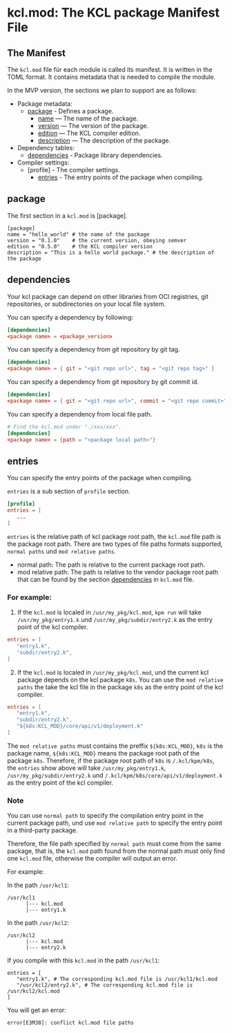 # kcl.mod: The KCL package Manifest File

## The Manifest

The `kcl.mod` file für each module is called its manifest. It is written in the TOML format. It contains metadata that is needed to compile the module.

In the MVP version, the sections we plan to support are as follows:

- Package metadata:
  - [package](#package) - Defines a package.
    - [name](#package) — The name of the package.
    - [version](#package) — The version of the package.
    - [edition](#package) — The KCL compiler edition.
    - [description](#package) — The description of the package.
- Dependency tables:
  - [dependencies](#dependencies) - Package library dependencies.
- Compiler settings:
  - [profile] - The compiler settings.
    - [entries](#entries) - The entry points of the package when compiling.

## package

The first section in a `kcl.mod` is [package].

```
[package]
name = "hello_world" # the name of the package
version = "0.1.0"    # the current version, obeying semver
edition = "0.5.0"    # the KCL compiler version
description = "This is a hello world package." # the description of the package
```

## dependencies

Your kcl package can depend on other libraries from OCI registries, git repositories, or subdirectories on your local file system.

You can specify a dependency by following:

```toml
[dependencies]
<package name> = <package_version>
```

You can specify a dependency from git repository by git tag.

```toml
[dependencies]
<package name> = { git = "<git repo url>", tag = "<git repo tag>" }
```

You can specify a dependency from git repository by git commit id.

```toml
[dependencies]
<package name> = { git = "<git repo url>", commit = "<git repo commit>" }
```

You can specify a dependency from local file path.

```toml
# Find the kcl.mod under "./xxx/xxx".
[dependencies]
<package name> = {path = "<package local path>"}
```

## entries

You can specify the entry points of the package when compiling.

`entries` is a sub section of `profile` section.

```toml
[profile]
entries = [
   ...
]
```

`entries` is the relative path of kcl package root path, the `kcl.mod` file path is the package root path. There are two types of file paths formats supported, `normal paths` und `mod relative paths`.

- normal path: The path is relative to the current package root path.
- mod relative path: The path is relative to the vendor package root path that can be found by the section [dependencies](#dependencies) in `kcl.mod` file.

### For example:

1. If the `kcl.mod` is localed in `/usr/my_pkg/kcl.mod`, `kpm run` will take `/usr/my_pkg/entry1.k` und `/usr/my_pkg/subdir/entry2.k` as the entry point of the kcl compiler.

```toml
entries = [
   "entry1.k",
   "subdir/entry2.k",
]
```

2. If the `kcl.mod` is localed in `/usr/my_pkg/kcl.mod`, und the current kcl package depends on the kcl package `k8s`. You can use the `mod relative paths` the take the kcl file in the package `k8s` as the entry point of the kcl compiler.

```toml
entries = [
   "entry1.k",
   "subdir/entry2.k",
   "${k8s:KCL_MOD}/core/api/v1/deployment.k"
]
```

The `mod relative paths` must contains the preffix `${k8s:KCL_MOD}`, `k8s` is the package name, `${k8s:KCL_MOD}` means the package root path of the package `k8s`. Therefore, if the package root path of `k8s` is `/.kcl/kpm/k8s`, the `entries` show above will take `/usr/my_pkg/entry1.k`, `/usr/my_pkg/subdir/entry2.k` und `/.kcl/kpm/k8s/core/api/v1/deployment.k` as the entry point of the kcl compiler.

### Note

You can use `normal path` to specify the compilation entry point in the current package path, und use `mod relative path` to specify the entry point in a third-party package.

Therefore, the file path specified by `normal path` must come from the same package, that is, the `kcl.mod` path found from the normal path must only find one `kcl.mod` file, otherwise the compiler will output an error.

For example:

In the path `/usr/kcl1`:

```
/usr/kcl1
      |--- kcl.mod
      |--- entry1.k
```

In the path `/usr/kcl2`:

```
/usr/kcl2
      |--- kcl.mod
      |--- entry2.k
```

If you compile with this `kcl.mod` in the path `/usr/kcl1`:

```
entries = [
   "entry1.k", # The corresponding kcl.mod file is /usr/kcl1/kcl.mod
   "/usr/kcl2/entry2.k", # The corresponding kcl.mod file is /usr/kcl2/kcl.mod
]
```

You will get an error:

```
error[E3M38]: conflict kcl.mod file paths
```
